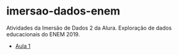 # imersao-dados-enem
Atividades da Imersão de Dados 2 da Alura. Exploração de dados educacionais do ENEM 2019.

* [Aula 1](https://github.com/alice7lima/imersao-dados-enem/blob/main/Aula1.ipynb)
